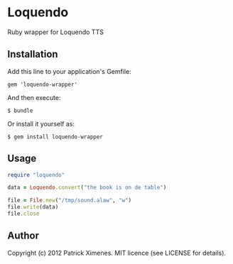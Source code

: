 # Loquendo

Ruby wrapper for Loquendo TTS

## Installation

Add this line to your application's Gemfile:

    gem 'loquendo-wrapper'

And then execute:

    $ bundle

Or install it yourself as:

    $ gem install loquendo-wrapper

## Usage

```ruby
require "loquendo"

data = Loquendo.convert("the book is on de table")

file = File.new("/tmp/sound.alaw", "w")
file.write(data)
file.close
```

## Author

Copyright (c) 2012 Patrick Ximenes. MIT licence (see LICENSE for details).

